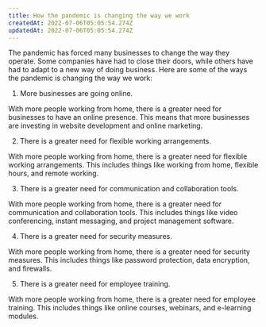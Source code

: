 ```yaml
---
title: How the pandemic is changing the way we work
createdAt: 2022-07-06T05:05:54.274Z
updatedAt: 2022-07-06T05:05:54.274Z
---
```


The pandemic has forced many businesses to change the way they operate. Some companies have had to close their doors, while others have had to adapt to a new way of doing business. Here are some of the ways the pandemic is changing the way we work:

1. More businesses are going online.

With more people working from home, there is a greater need for businesses to have an online presence. This means that more businesses are investing in website development and online marketing.

2. There is a greater need for flexible working arrangements.

With more people working from home, there is a greater need for flexible working arrangements. This includes things like working from home, flexible hours, and remote working.

3. There is a greater need for communication and collaboration tools.

With more people working from home, there is a greater need for communication and collaboration tools. This includes things like video conferencing, instant messaging, and project management software.

4. There is a greater need for security measures.

With more people working from home, there is a greater need for security measures. This includes things like password protection, data encryption, and firewalls.

5. There is a greater need for employee training.

With more people working from home, there is a greater need for employee training. This includes things like online courses, webinars, and e-learning modules.
